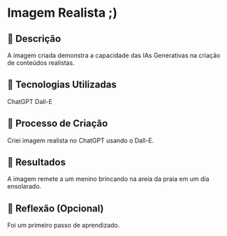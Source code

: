 # Imagem Realista ;)

## 📒 Descrição
A imagem criada demonstra a capacidade das IAs Generativas na criação de conteúdos realistas.

## 🤖 Tecnologias Utilizadas
ChatGPT
Dall-E

## 🧐 Processo de Criação
Criei imagem realista no ChatGPT usando o Dall-E.

## 🚀 Resultados
A imagem remete a um menino brincando na areia da praia em um dia ensolarado.

## 💭 Reflexão (Opcional)
Foi um primeiro passo de aprendizado.
